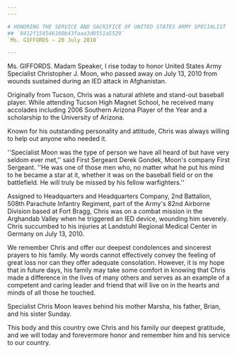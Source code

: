 ```yaml
---
---

# HONORING THE SERVICE AND SACRIFICE OF UNITED STATES ARMY SPECIALIST  CHRISTOPHER J. MOON
## `0412f154546160b43faaa3d0551a5529`
`Ms. GIFFORDS — 20 July 2010`

---
```



Ms. GIFFORDS. Madam Speaker, I rise today to honor United States Army 
Specialist Christopher J. Moon, who passed away on July 13, 2010 from 
wounds sustained during an IED attack in Afghanistan.

Originally from Tucson, Chris was a natural athlete and stand-out 
baseball player. While attending Tucson High Magnet School, he received 
many accolades including 2006 Southern Arizona Player of the Year and a 
scholarship to the University of Arizona.

Known for his outstanding personality and attitude, Chris was always 
willing to help out anyone who needed it.

''Specialist Moon was the type of person we have all heard of but 
have very seldom ever met,'' said First Sergeant Derek Gondek, Moon's 
company First Sergeant. ''He was one of those men who, no matter what 
he put his mind to he became a star at it, whether it was on the 
baseball field or on the battlefield. He will truly be missed by his 
fellow warfighters.''

Assigned to Headquarters and Headquarters Company, 2nd Battalion, 
508th Parachute Infantry Regiment, part of the Army's 82nd Airborne 
Division based at Fort Bragg, Chris was on a combat mission in the 
Arghandab Valley when he triggered an IED device, wounding him 
severely. Chris succumbed to his injuries at Landstuhl Regional Medical 
Center in Germany on July 13, 2010.

We remember Chris and offer our deepest condolences and sincerest 
prayers to his family. My words cannot effectively convey the feeling 
of great loss nor can they offer adequate consolation. However, it is 
my hope that in future days, his family may take some comfort in 
knowing that Chris made a difference in the lives of many others and 
serves as an example of a competent and caring leader and friend that 
will live on in the hearts and minds of all those he touched.

Specialist Chris Moon leaves behind his mother Marsha, his father, 
Brian, and his sister Sunday.

This body and this country owe Chris and his family our deepest 
gratitude, and we will today and forevermore honor and remember him and 
his service to our country.

